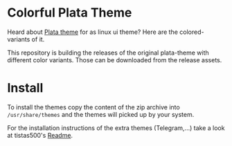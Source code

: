 # Colorful Plata Theme

Heard about [Plata theme](https://gitlab.com/tista500/plata-theme) for as linux ui theme? Here are the colored-variants of it.


This repository is building the releases of the original plata-theme with different color variants. Those can be downloaded from the release assets.


# Install

To install the themes copy the content of the zip archive into `/usr/share/themes` and the themes will picked up by your system.

For the installation instructions of the extra themes (Telegram,...) take a look at tistas500's [Readme](https://gitlab.com/tista500/plata-theme#extra-compositor-support).